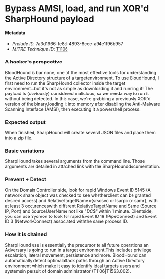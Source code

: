 
# Bypass AMSI, load, and run XOR'd SharpHound payload

#### Metadata

- *Prelude ID*: 7a3d1966-fe8d-4893-8cee-a94e1f96b957
- *MITRE Technique ID*: [T1106](https://attack.mitre.org/techniques/T1106)

### A hacker's perspective

BloodHound is bar none, one of the most effective tools for understanding the Active Directory structure of a targetenvironment. To use BloudHound, I first need to run the SharpHound collector inside the target environment...but it's not as simple as downloading it and running it! The payload is (obviously) considered malicious, so we needa way to run it without being detected. In this case, we're grabbing a previously XOR'd version of the binary,loading it into memory after disabling the Anti-Malware Scanning Interface (AMSI), then executing it a powershell process.

### Expected output

When finished, SharpHound will create several JSON files and place them into a zip file.

### Basic variations

SharpHound takes several arguments from the command line. Those arguments are detailed in attached link with the SharpHounddocumentation.

### Prevent + Detect

On the Domain Controller side, look for rapid Windows Event ID 5145 (A network share object was checked to see whetherclient can be granted desired access) and RelativeTargetName={srvcsvc or lsarpc or samr}, with at least 3 occurenceswith different RelativeTargetName and Same (Source IP, Port) and SourceUserName not like "*DC*$" within 1 minute. Clientside, you can use Sysmon to look for rapid Event ID 18 (PipeConnect) and Event ID 3 (NetworkConnect) associated withthe same process ID.

### How it is chained

SharpHound use is essentially the precursor to all future operations an Adversary is going to run in a target environment.This includes privilege escalation, lateral movement, persistence and more. BloodHound can automatically detect optimalattack paths through an Active Directory environment which make it easy to identify ideal targets users and systemsin persuit of domain administrator (T1106|T1563.002).
